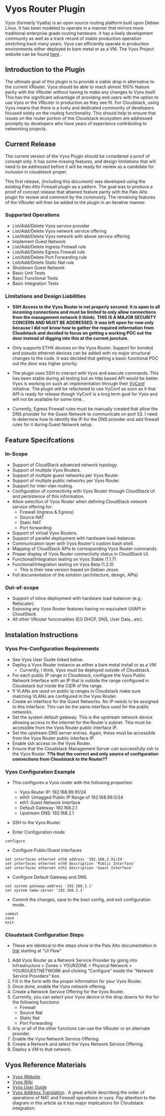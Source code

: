 # Vyos Router Plugin

Vyos (formerly Vyatta) is an open source routing platform built upon Debian Linux.
It has been modeled to operate in a manner that mirrors more traditional enterprise
grade routing hardware. It has a lively development community as well as a track
record of stable production operation stretching back many years. Vyos can
efficiently operate in production environments either deployed to bare metal or
as a VM.
  The Vyos Project website can be found [here](https://vyos.io/ "https://vyos.io/") .


## Introduction to the Plugin

The ultimate goal of this plugin is to provide a viable drop in alternative to the
current VRouter. Vyos should be able to reach almost 100% feature parity with the
VRouter without having to make any changes to Vyos itself. This has the significant
advantage of providing end users with the option to use Vyos or the VRouter in
production as they see fit. For Cloudstack, using Vyos means that there is a
lively and dedicated community of developers focused solely on the routing
functionality. This should help to ensure that issues on the router portion of the
Cloudstack ecosystem are addressed promptly by developers who have years of experience
contributing to networking projects.

## Current Release

The current version of the Vyos Plugin should be considered a proof of concept only.
It has some missing features, and design limitations that will need to be
addressed before it will be ready for review as a candidate for inclusion in cloudstack
proper.

This first release, (including this document) was developed using the existing Palo Alto Firewall plugin
as a pattern. The goal was to produce a proof of concept release that attained feature parity with the Palo
Alto plugin for review and comment by the community. The remaining features of the VRouter will then be
added to the plugin in an iterative manner.

### Supported Operations

  * List/Add/Delete Vyos service provider
  * List/Add/Delete Vyos network service offering
  * List/Add/Delete Vyos network with above service offering
  * Implement Guest Network
  * List/Add/Delete Ingress Firewall rule
  * List/Add/Delete Egress Firewall rule
  * List/Add/Delete Port Forwarding rule
  * List/Add/Delete Static Nat rule
  * Shutdown Guest Network
  * Basic Unit Tests
  * Basic Functional Tests
  * Basic Integration Tests

### Limitations and Design Liabilities

  * **SSH Access to the Vyos Router is not properly secured. It is open to all incoming
    connections and must be limited to only allow connections from the management network
    (I think). THIS IS A MAJOR SECURITY CONCERN AND MUST BE ADDRESSED. It was left open
    for now only because I did not know how to gather the required information from
    Cloudstack and decided to focus on getting a working POC out the door instead of
    digging into this at the current juncture.**
  
  * Only supports ETHX devices on the Vyos Router. Support for bonded and pseudo
    ethernet devices can be added with no major structural changes to the code.
    It was decided that getting a basic functional POC out the door was higher
    priority.

  * The plugin uses SSH to interact with Vyos and execute commands. This has been
    stable during all testing but an http based API would be better. Vyos is
    working on such an implementation through their [VyConf](https://wiki.vyos.net/wiki/Vyconf "Vyconf")
    initiative. The plugin will be refactored to use VyConf as soon as it that
    API is ready for release though VyConf is a long term goal for Vyos and will not be available for some time. .

  * Currently, Egress Firewall rules must be manually created that allow the DNS provider
    for the Guest Network to communicate on port 53. I need to determine how to
    identify the IP for the DNS provider and add firewall rules for it during Guest
    Network setup.

## Feature Specifcations

### In-Scope

  * Support of CloudStack advanced network topology.
  * Support of multiple Vyos Routers.
  * Support of multiple guest networks per Vyos Router.
  * Support of multiple public networks per Vyos Router.
  * Support for inter-vlan routing.
  * Configuration of connectivity with Vyos Router through CloudStack UI and persistence of this information.
  * Allow selection of Vyos Router when defining CloudStack network service offering for:
    * Firewall (Ingress & Egress)
    * Source NAT
    * Static NAT
    * Port forwarding
  * Support of virtual Vyos Routers.
  * Support of parallel deployment with hardware load-balancer.
  * Communication layer with Vyos Router's custom bash shell.
  * Mapping of CloudStack APIs to corresponding Vyos Router commands.
  * Proper display of Vyos Router connectivity status in CloudStack UI.
  * Functional/Integration testing on Vyos Stable (1.1.7)
  * Functional/Integration testing on Vyos Beta (1.2.0)
    * This is their new version based on Debian Jesse.
  * Full documentation of the solution (architecture, design, APIs)

### Out-of-scope

  * Support of inline deployment with hardware load-balancer (e.g.: Netscaler).
  * Exposing any Vyos Router features having no equivalent UI/API in CloudStack.
  * All other VRouter funconalities (EG DHCP, DNS, User Data...etc).

## Instalation Instructions

### Vyos Pre-Configuration Requirements

  * See Vyos User Guide linked below.
  * Deploy a Vyos Router instance as either a bare metal install or as a VM.
    * Currently, I think, Vyos must be deployed outside of Cloudstack.
  * For each public IP range in Cloudstack, configure the Vyos Public Network
    Interface with an IP that is outside the range configured in Cloudstack but
    inside the CIDR of the range.
  * If VLANs are used on public ip ranges in Cloudstack make sure matching VLANs
    are configured in the Vyos Router.
  * Create an interface for the Guest Networks. No IP needs to be assigned to this
    Interface. This can be the same interface used for the public networks. 
  * Set the system default gateway. This is the upstream network device allowing
    access to the internet for the Router's subnet. This must be accessible from
    the Vyos Router public interface IP.
  * Set the upstream DNS server entries. Again, these must be accessible from the Vyos
    Router public interface IP.
  * Enable ssh access on the Vyos Router.
  * Ensure that the Cloudstack Management Server can successfully ssh to the
    Vyos Router. **??Is that the correct and only source of configuration connections
    from Cloudstack to the Router??**

### Vyos Configuration Example
  * This configures a Vyos router with the following properties:
    * Vyos Router IP: 192.168.99.91/24
    * eth0: Untagged Public IP Range of 192.168.99.0/24
    * eth1: Guest Network Interface
    * Default Gateway: 192.168.2.1
    * Upstream DNS: 192.168.2.1

* SSH to the Vyos Router.
* Enter Configuration mode
```
configure
```
* Configure Public/Guest Interfaces
```
set interfaces ethernet eth0 address '192.168.2.91/24'
set interfaces ethernet eth0 description 'Public Interface'
set interfaces ethernet eth1 description 'Guest Interface'
```
* Configure Default Gateway and DNS
```
set system gateway-address '192.168.2.1'
set system name-server '192.168.2.1'
```
* Commit the changes, save to the boot config, and exit configuration mode.
```
commit
save
exit
```

### Cloudstack Configuration Steps
  * These are identical to the steps show in the Palo Alto documentation in [link](https://cwiki.apache.org/confluence/display/CLOUDSTACK/Palo+Alto+Firewall+Integration "Confluence")
  starting at "UI Flow"
1. Add Vyos Router as a Network Service Provider by going into Infrastructure > Zones > YOURZONE > Physical Network > YOURGUESTNETWORK
  and clicking "Configure" inside the "Network Service Providers" box.
1. Fill in the form with the proper information for your Vyos Router.
1. Once done, enable the Vyos network offering.
1. Create a Network Service Offering for the Vyos Router.
1. Currently, you can select your Vyos device in the drop downs for the for the following functions:
      * Firewall
      * Source Nat
      * Static Nat
      * Port Forwarding
1. Any or all of the other functions can use the VRouter or an alternate provider.
1. Enable the Vyos Network Service Offering.
1. Create a Network and select the Vyos Network Service Offering.
1. Deploy a VM to that network.

## Vyos Reference Materials
* [Vyos Website](https://vios.io "Vyos Website")
* [Vyos Wiki](https://wiki.vyos.net/wiki/Main_Page "Vyos Wiki")
* [Vyos User Guide](https://wiki.vyos.net/wiki/User_Guide "Vyos User Guide")
* [Vyos Address Translation](http://onebadpixel.com/blog/2014/01/22/part-5-nat-translation "Vyos NAT/Firewall") .
  A great article describing the order of operations of NAT and Firewall operations in vyos.
  Pay attention to the diagram in this article as it has major implications for Cloudstack integration:
